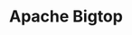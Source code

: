 ---
image:
  featured: 'true'
  path: /assets/images/projects/apache-bigtop.png
parent_project: apache
permalink: /engineering/projects/apache/apache-bigtop/
project_link_name: apache-bigtop
project_stats: 'false'
project_url: https://www.opencompute.org/
title: Apache Bigtop
display: "false"
---